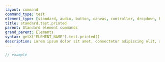 ```yaml
---
layout: command
command_type: test
element_type: [standard, audio, button, canvas, controller, dropdown, html, image, mediarecorder, scale, text, textinput, tooltip, video, voicerecorder, youtube]
title: standard.test.printed
parent: Standard element commands
grand_parent: Elements
syntax: getX("ELEMENT_NAME").test.printed()
description: Lorem ipsum dolor sit amet, consectetur adipiscing elit, sed do eiusmod tempor incididunt ut labore et dolore magna aliqua. Ut enim ad minim veniam, quis nostrud exercitation ullamco laboris nisi ut aliquip ex ea commodo consequat.
---
```


```javascript
// example
```